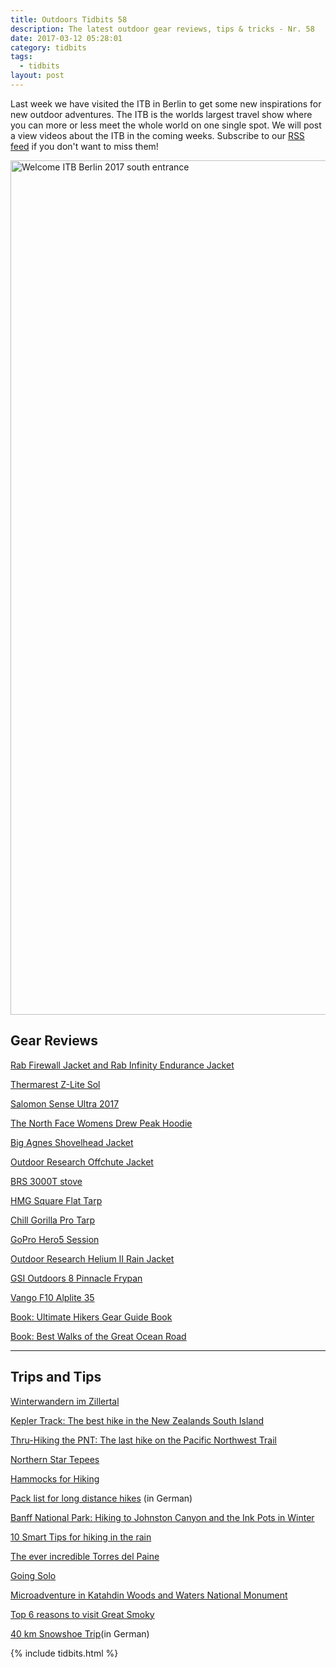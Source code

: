 ```yaml
---
title: Outdoors Tidbits 58
description: The latest outdoor gear reviews, tips & tricks - Nr. 58
date: 2017-03-12 05:28:01
category: tidbits
tags:
  - tidbits
layout: post
---
```

Last week we have visited the ITB in Berlin to get some new inspirations for new outdoor adventures. The ITB is the worlds largest travel show where you can more or less meet the whole world on one single spot.
We will post a view videos about the ITB in the coming weeks. Subscribe to our [RSS feed](http://www.hikeventures.com/rss.xml) if you don't want to miss them!

<a data-flickr-embed="true"  href="https://www.flickr.com/photos/90204224@N07/33390389145/in/dateposted-public/" title="Welcome ITB Berlin 2017 south entrance"><img src="https://c1.staticflickr.com/3/2947/33390389145_b777ebfcf9_k.jpg" width="2048" height="1367" alt="Welcome ITB Berlin 2017 south entrance"></a><script async src="//embedr.flickr.com/assets/client-code.js" charset="utf-8"></script>

<!--more-->

## Gear Reviews

[Rab Firewall Jacket and Rab Infinity Endurance Jacket](https://halfwayhike.com/2016/11/19/kit-review-rab-firewall-jacket-rab-infinity-endurance-jacket/)

[Thermarest Z-Lite Sol](https://midwestbasecamp.com/2017/03/08/gear-review-thermarest-z-lite-sol/)

[Salomon Sense Ultra 2017](http://hikeitlikeit.com/2017/salomon-sense-ultra-2017/)

[The North Face Womens Drew Peak Hoodie](http://www.campingwithstyle.co.uk/the-north-face-womens-drew-peak-hoodie/)

[Big Agnes Shovelhead Jacket](https://treelinebackpacker.com/2017/03/03/big-agnes-shovelhead-jacket-review/)

[Outdoor Research Offchute Jacket](http://www.adventure-inspired.com/2017/03/gear-review-outdoor-research-offchute-jacket.html)

[BRS 3000T stove](https://adventuresinstoving.blogspot.fi/2017/02/the-brs-3000t-worlds-lightest-stove.html)

[HMG Square Flat Tarp](http://www.thehikinglife.com/2017/02/review-hyperlite-mountain-gear-square-flat-tarp/)

[Chill Gorilla Pro Tarp](http://theultimatehang.com/2017/01/review-chill-gorilla-pro-tarp/)

[GoPro Hero5 Session](https://www.waldhelden.de/gopro-hero5-session-test/)

[Outdoor Research Helium II Rain Jacket](http://hikeitlikeit.com/2017/outdoor-research-helium-ii-rain-jacket/)

[GSI Outdoors 8 Pinnacle Frypan](http://www.trail.recipes/blog/gsi-outdoors-8-pinnacle-frypan-review/)

[Vango F10 Alplite 35](https://gipfelfieber.com/2017/03/09/vango-f10-alplite-35-rucksack-ein-leichtgewicht-fuer-alpine-touren/)

[Book: Ultimate Hikers Gear Guide Book](https://midwestbasecamp.com/2017/03/09/andrew-skurka-ultimate-hikers-gear-guide-book-review/)

[Book: Best Walks of the Great Ocean Road](https://lotsafreshair.com/2017/02/28/book-review-best-walks-of-the-great-ocean-road/)

---

## Trips and Tips
[Winterwandern im Zillertal](https://www.dancing-on-clouds.at/2017/03/10/winterwandern-im-zillertal-schwarzachtal/)

[Kepler Track: The best hike in the New Zealands South Island](https://www.bushwalkingblog.com.au/kepler-track-best-hike-new-zealands-south-island/)

[Thru-Hiking the PNT: The last hike on the Pacific Northwest Trail](https://thesummitregister.com/thru-hiking-pnt/)

[Northern Star Tepees](http://www.campingwithstyle.co.uk/northern-star-tepees-british-tent-company/)

[Hammocks for Hiking](https://raykanderson.com/2017/03/11/hammocks-for-hiking-3/)

[Pack list for long distance hikes](https://happyhiker.de/packliste-weitwandern-uebersee/) (in German)

[Banff National Park: Hiking to Johnston Canyon and the Ink Pots in Winter](http://www.adventure-inspired.com/2017/03/banff-johnston-canyon-inkpots.html)

[10 Smart Tips for hiking in the rain](http://www.chronic-wanderlust.com/10-smart-tips-hiking-rain/)

[The ever incredible Torres del Paine](http://earthly-musings.blogspot.fi/2017/03/the-ever-incredible-torres-del-paine.html)

[Going Solo](http://www.christownsendoutdoors.com/2017/03/going-solo.html)

[Microadventure in Katahdin Woods and Waters National Monument](https://tjamrog.wordpress.com/2017/03/10/a-microadventure-in-katahdin-woods-and-waters-national-monument-part-1/)

[Top 6 reasons to visit Great Smoky](http://hikinginglacier.blogspot.fi/2017/03/the-top-6-reasons-to-visit-great-smoky.html)

[40 km Snowshoe Trip](http://blog.berchtesgadener-land.com/2017/03/09/schneeschuhtour-extrem-40-kilometer-an-einem-tag/)(in German)

{% include tidbits.html %}
